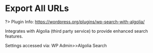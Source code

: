# Export All URLs

?> Plugin Info: https://wordpress.org/plugins/wp-search-with-algolia/

Integrates with Algolia (third party service) to provide enhanced search features.

Settings accessed via: WP Admin>>Algolia Search